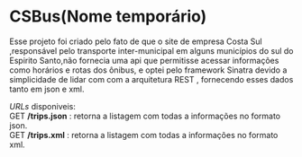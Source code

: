 CSBus(Nome temporário)
=====
Esse projeto foi criado pelo fato de que o site de empresa Costa Sul ,responsável pelo transporte inter-municipal em alguns municípios do sul do Espirito Santo,não fornecia uma api que permitisse acessar informações como horários e rotas dos ônibus,
e optei pelo framework Sinatra devido a simplicidade de lidar com com a arquitetura REST , fornecendo esses dados tanto em json e xml.

*URLs* disponiveis:<br/>
GET **/trips.json** : retorna a listagem com todas a informações no formato json.<br/>
GET **/trips.xml** : retorna a listagem com todas a informações no formato xml.<br/>
